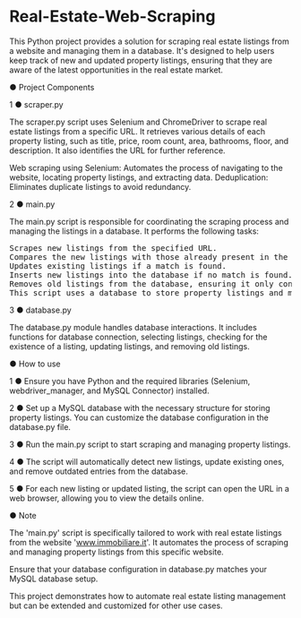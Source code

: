 # Real-Estate-Web-Scraping

This Python project provides a solution for scraping real estate listings from a website and managing them in a database. It's designed to help users keep track of new and updated property listings, ensuring that they are aware of the latest opportunities in the real estate market.

● Project Components

1 ● scraper.py

The scraper.py script uses Selenium and ChromeDriver to scrape real estate listings from a specific URL. It retrieves various details of each property listing, such as title, price, room count, area, bathrooms, floor, and description. It also identifies the URL for further reference.

Web scraping using Selenium: Automates the process of navigating to the website, locating property listings, and extracting data.
Deduplication: Eliminates duplicate listings to avoid redundancy.

2 ● main.py

The main.py script is responsible for coordinating the scraping process and managing the listings in a database. It performs the following tasks:
<pre>
Scrapes new listings from the specified URL.
Compares the new listings with those already present in the database to find matches.
Updates existing listings if a match is found.
Inserts new listings into the database if no match is found.
Removes old listings from the database, ensuring it only contains recent data.
This script uses a database to store property listings and maintains data integrity.
</pre>

3 ● database.py

The database.py module handles database interactions. It includes functions for database connection, selecting listings, checking for the existence of a listing, updating listings, and removing old listings.

● How to use

1 ● Ensure you have Python and the required libraries (Selenium, webdriver_manager, and MySQL Connector) installed.

2 ● Set up a MySQL database with the necessary structure for storing property listings. You can customize the database configuration in the database.py file.

3 ● Run the main.py script to start scraping and managing property listings.

4 ● The script will automatically detect new listings, update existing ones, and remove outdated entries from the database.

5 ● For each new listing or updated listing, the script can open the URL in a web browser, allowing you to view the details online.

● Note

The 'main.py' script is specifically tailored to work with real estate listings from the website 'www.immobiliare.it'. It automates the process of scraping and managing property listings from this specific website.

Ensure that your database configuration in database.py matches your MySQL database setup.

This project demonstrates how to automate real estate listing management but can be extended and customized for other use cases.
